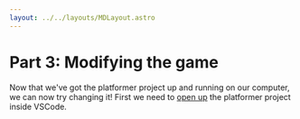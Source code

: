 ```yaml
---
layout: ../../layouts/MDLayout.astro
---
```

# Part 3: Modifying the game
Now that we've got the platformer project up and running on our computer, we can now try changing it! First we need to [open up](https://code.visualstudio.com/docs/editor/workspaces) the platformer project inside VSCode.